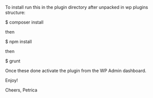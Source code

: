 To install run this in the plugin directory after unpacked in wp plugins structure:

$ composer install

then

$ npm install

then

$ grunt

Once these done activate the plugin from the WP Admin dashboard.

Enjoy!

Cheers,
Petrica
